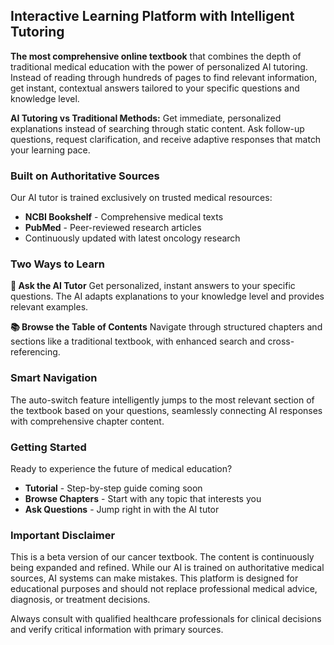 ## Interactive Learning Platform with Intelligent Tutoring

**The most comprehensive online textbook** that combines the depth of traditional medical education with the power of personalized AI tutoring. Instead of reading through hundreds of pages to find relevant information, get instant, contextual answers tailored to your specific questions and knowledge level.

**AI Tutoring vs Traditional Methods:** Get immediate, personalized explanations instead of searching through static content. Ask follow-up questions, request clarification, and receive adaptive responses that match your learning pace.

### Built on Authoritative Sources
Our AI tutor is trained exclusively on trusted medical resources:
- **NCBI Bookshelf** - Comprehensive medical texts
- **PubMed** - Peer-reviewed research articles
- Continuously updated with latest oncology research

### Two Ways to Learn

**🤖 Ask the AI Tutor**
Get personalized, instant answers to your specific questions. The AI adapts explanations to your knowledge level and provides relevant examples.

**📚 Browse the Table of Contents**
Navigate through structured chapters and sections like a traditional textbook, with enhanced search and cross-referencing.

### Smart Navigation
The auto-switch feature intelligently jumps to the most relevant section of the textbook based on your questions, seamlessly connecting AI responses with comprehensive chapter content.


### Getting Started

Ready to experience the future of medical education? 

- **Tutorial** - Step-by-step guide coming soon
- **Browse Chapters** - Start with any topic that interests you
- **Ask Questions** - Jump right in with the AI tutor


### Important Disclaimer

This is a beta version of our cancer textbook. The content is continuously being expanded and refined. While our AI is trained on authoritative medical sources, AI systems can make mistakes. This platform is designed for educational purposes and should not replace professional medical advice, diagnosis, or treatment decisions.

Always consult with qualified healthcare professionals for clinical decisions and verify critical information with primary sources.
